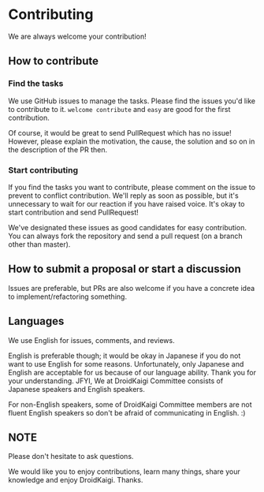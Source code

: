 # Contributing

We are always welcome your contribution!

## How to contribute

### Find the tasks

We use GitHub issues to manage the tasks. Please find the issues you'd like to contribute to it. `welcome contribute` and `easy` are good for the first contribution.

Of course, it would be great to send PullRequest which has no issue! However, please explain the motivation, the cause, the solution and so on in the description of the PR then.

### Start contributing

If you find the tasks you want to contribute, please comment on the issue to prevent to conflict contribution. We'll reply as soon as possible, but it's unnecessary to wait for our reaction if you have raised voice. It's okay to start contribution and send PullRequest!

We've designated these issues as good candidates for easy contribution. You can always fork the repository and send a pull request (on a branch other than master).

## How to submit a proposal or start a discussion

Issues are preferable, but PRs are also welcome if you have a concrete idea to implement/refactoring something. 

## Languages

We use English for issues, comments, and reviews.

English is preferable though; it would be okay in Japanese if you do not want to use English for some reasons. 
Unfortunately, only Japanese and English are acceptable for us because of our language ability. Thank you for your understanding. JFYI, We at DroidKaigi Committee consists of Japanese speakers and English speakers. 

For non-English speakers, some of DroidKaigi Committee members are not fluent English speakers so don't be afraid of communicating in English. :)

## NOTE

Please don't hesitate to ask questions. 

We would like you to enjoy contributions, learn many things, share your knowledge and enjoy DroidKaigi. Thanks.

